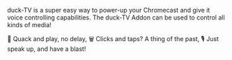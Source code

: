 duck-TV is a super easy way to power-up your Chromecast and give it voice controlling capabilities.
The duck-TV Addon can be used to control all kinds of media!

🦆 Quack and play, no delay,
🗑️ Clicks and taps? A thing of the past,
🎙 Just speak up, and have a blast!
